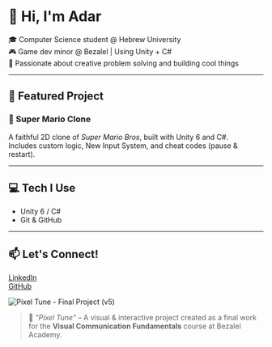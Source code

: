 # 👋 Hi, I'm Adar

🎓 Computer Science student @ Hebrew University  
🎮 Game dev minor @ Bezalel | Using Unity + C#  
🧠 Passionate about creative problem solving and building cool things  

---

## 🌟 Featured Project

### 🍄 Super Mario Clone  
A faithful 2D clone of *Super Mario Bros*, built with Unity 6 and C#.  
Includes custom logic, New Input System, and cheat codes (pause & restart).  

---

## 💻 Tech I Use
- Unity 6 / C#
- Git & GitHub

---

## 📫 Let's Connect!
[LinkedIn](https://www.linkedin.com/in/adar-kadosh-110003221/)  
[GitHub](https://github.com/adarkadosh)

![Pixel Tune - Final Project (v5)](https://github.com/user-attachments/assets/7a12186d-52a9-4b5c-9bd4-3769bb7f18fb)
> 🎨 *"Pixel Tune"* – A visual & interactive project created as a final work for the **Visual Communication Fundamentals** course at Bezalel Academy.
